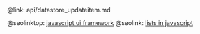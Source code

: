 @link: api/datastore_updateitem.md

@seolinktop: [javascript ui framework](https://webix.com)
@seolink: [lists in javascript](https://webix.com/widget/list/)